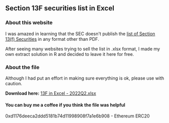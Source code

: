 ## Section 13F securities list in Excel

### About this website

<p>I was amazed in learning that the SEC doesn't publish the <a href="https://www.sec.gov/divisions/investment/13flists">list of Section 13(f) Securities</a> in any format other than PDF.</p>
<p>After seeing many websites trying to sell the list in .xlsx format, I made my own extract solution in R and decided to leave it here for free.</p>

### About the file
<p>Although I had put an effort in making sure everything is ok, please use with caution.</p>

<b>Download here:</b> <a href="/blob/gh-pages/13Flist2Q2022.xlsx" download>13F in Excel - 2022Q2.xlsx</a>


#### You can buy me a coffee if you think the file was helpful
<p>0xd1176deeca2ddd5181b74d11998908f7a1e6b908 - Ethereum ERC20</p>
